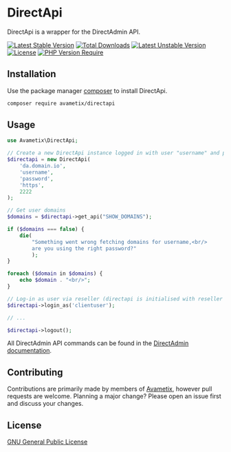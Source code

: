 # DirectApi
DirectApi is a wrapper for the DirectAdmin API.

[![Latest Stable Version](http://poser.pugx.org/avametix/directapi/v)](https://packagist.org/packages/avametix/directapi) [![Total Downloads](http://poser.pugx.org/avametix/directapi/downloads)](https://packagist.org/packages/avametix/directapi) [![Latest Unstable Version](http://poser.pugx.org/avametix/directapi/v/unstable)](https://packagist.org/packages/avametix/directapi) [![License](http://poser.pugx.org/avametix/directapi/license)](https://packagist.org/packages/avametix/directapi) [![PHP Version Require](http://poser.pugx.org/avametix/directapi/require/php)](https://packagist.org/packages/avametix/directapi)

## Installation
Use the package manager [composer](https://getcomposer.org/) to install DirectApi.
```bash
composer require avametix/directapi
```

## Usage

```php
use Avametix\DirectApi;

// Create a new DirectApi instance logged in with user "username" and password "password"
$directapi = new DirectApi(
    'da.domain.io',
    'username',
    'password',
    'https',
    2222
);

// Get user domains
$domains = $directapi->get_api("SHOW_DOMAINS");

if ($domains === false) {
    die(
        "Something went wrong fetching domains for username,<br/>
        are you using the right password?"
        );
}

foreach ($domain in $domains) {
    echo $domain . "<br/>";
}

// Log-in as user via reseller (directapi is initialised with reseller or admin login)
$directapi->login_as('clientuser');

// ...

$directapi->logout();
```

All DirectAdmin API commands can be found in the [DirectAdmin documentation](https://www.directadmin.com/api.php).

## Contributing
Contributions are primarily made by members of [Avametix](https://avametix.com), however pull requests are welcome. Planning a major change? Please open an issue first and discuss your changes.

## License
[GNU General Public License](https://choosealicense.com/licenses/gpl-3.0/)
